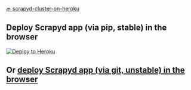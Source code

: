 [:back: scrapyd-cluster-on-heroku](https://github.com/my8100/scrapyd-cluster-on-heroku)

## Deploy Scrapyd app (via pip, stable) in the browser
[![Deploy to Heroku](https://www.herokucdn.com/deploy/button.png)](https://heroku.com/deploy)


## Or [deploy Scrapyd app (via git, unstable) in the browser](https://github.com/my8100/scrapyd-cluster-on-heroku-scrapyd-app-git)
